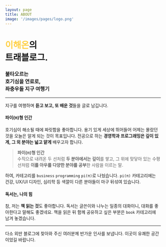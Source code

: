 ```yaml
---
layout: page
title: ABOUT
image: '/images/pages/logo.png'
---
```


# <span style="color:#ffd045">이해온</span>의 <br/> 트래블로그.

### 불타오르는<br/> 호기심을 연료로,<br/> 좌충우돌 지구 여행기

---

지구를 여행하며 **듣고 보고, 또 배운 것**들을 글로 남깁니다. 

#### 파이(π)형 인간

호기심이 해소될 때에 짜릿함을 좋아합니다. 용기 있게 세상에 뛰어들어 어제는 몰랐던 것을 오늘은 알게 되는 것이 목표입니다. 전공으로 하는 **경영학과 프로그래밍은 깊이 있게, 그 외 분야는 넓고 얕게** 배우고자 합니다. 

> **파이(π)형 인간** <br/> 수직으로 내려온 두 선처럼 **두 분야에서는 깊이**를 쌓고, 그 위에 맞닿아 있는 수평선처럼 **이를 아우를 다양한 분야를 공부**한 사람을 이르는 말.

하여, 카테고리를 `business` `programming` `pi(π)`로 나눴습니다. `pi(π)` 카테고리에는 건강, UX/UI 디자인, 심리학 등 색깔이 다른 분야들이 마구 뒤섞여 있습니다.

#### 독서는, 나의 힘

참, 저는 **책 읽는 것**도 좋아합니다. 독서는 글쓴이와 나누는 일종의 대화이니, 대화를 좋아한다고 말해도 좋겠네요. 책을 읽은 뒤 함께 공유하고 싶은 부분은 `book` 카테고리에 남겨 놓겠습니다. 

---

다소 외딴 블로그에 찾아와 주신 여러분께 반가운 인사를 보냅니다.
이곳이 유쾌한 공간이었길 바랍니다.
<br/><br/>


